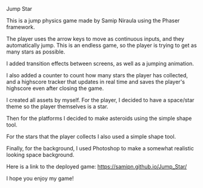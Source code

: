 Jump Star

This is a jump physics game made by Samip Niraula using the Phaser framework.

The player uses the arrow keys to move as continuous inputs, and they automatically jump. This is an endless game, so the player is trying to get as many stars as possible. 

I added transition effects between screens, as well as a jumping animation.

I also added a counter to count how many stars the player has collected, and a highscore tracker
that updates in real time and saves the player's highscore even after closing the game. 

I created all assets by myself. For the player, I decided to have a space/star theme so the player themselves is a star. 

Then for the platforms I decided to make 
asteroids using the simple shape tool. 

For the stars that the player collects I also used a simple shape tool. 

Finally, for the background, I used Photoshop to
make a somewhat realistic looking space background. 

Here is a link to the deployed game:
https://samipn.github.io/Jump_Star/ 

I hope you enjoy my game!
